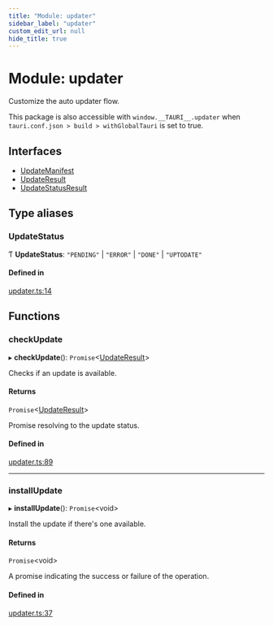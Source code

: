 ```yaml
---
title: "Module: updater"
sidebar_label: "updater"
custom_edit_url: null
hide_title: true
---
```


# Module: updater

Customize the auto updater flow.

This package is also accessible with `window.__TAURI__.updater` when `tauri.conf.json > build > withGlobalTauri` is set to true.

## Interfaces

- [UpdateManifest](../interfaces/updater.updatemanifest.md)
- [UpdateResult](../interfaces/updater.updateresult.md)
- [UpdateStatusResult](../interfaces/updater.updatestatusresult.md)

## Type aliases

### UpdateStatus

Ƭ **UpdateStatus**: ``"PENDING"`` \| ``"ERROR"`` \| ``"DONE"`` \| ``"UPTODATE"``

#### Defined in

[updater.ts:14](https://github.com/tauri-apps/tauri/blob/1be3546/tooling/api/src/updater.ts#L14)

## Functions

### checkUpdate

▸ **checkUpdate**(): `Promise`<[UpdateResult](../interfaces/updater.updateresult.md)\>

Checks if an update is available.

#### Returns

`Promise`<[UpdateResult](../interfaces/updater.updateresult.md)\>

Promise resolving to the update status.

#### Defined in

[updater.ts:89](https://github.com/tauri-apps/tauri/blob/1be3546/tooling/api/src/updater.ts#L89)

___

### installUpdate

▸ **installUpdate**(): `Promise`<void\>

Install the update if there's one available.

#### Returns

`Promise`<void\>

A promise indicating the success or failure of the operation.

#### Defined in

[updater.ts:37](https://github.com/tauri-apps/tauri/blob/1be3546/tooling/api/src/updater.ts#L37)
